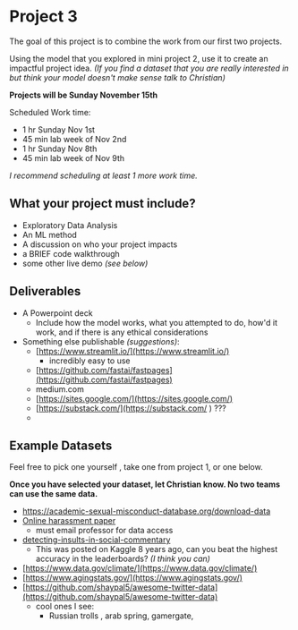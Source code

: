 # Project 3

The goal of this project is to combine the work from our first two projects. 



Using the model that you explored in mini project 2, use it to create an impactful project idea. *(If you find a dataset that you are really interested in but think your model doesn't make sense talk to Christian)*



**Projects will be Sunday November 15th**

Scheduled Work time:

* 1 hr Sunday Nov 1st
* 45 min lab week of Nov 2nd
* 1 hr Sunday Nov 8th
* 45 min lab week of Nov 9th

*I recommend scheduling at least 1 more work time.*





## What your project must include?

*  Exploratory Data Analysis
* An ML method
* A discussion on who your project impacts
* a BRIEF code walkthrough
* some other live demo *(see below)*







## Deliverables

* A Powerpoint deck 
  	* Include how the model works, what you attempted to do, how'd it work, and if there is any ethical considerations
* Something else publishable *(suggestions)*:
  	* [https://www.streamlit.io/](https://www.streamlit.io/)
    	* incredibly easy to use
  * [https://github.com/fastai/fastpages](https://github.com/fastai/fastpages)
  * medium.com 
  * [https://sites.google.com/](https://sites.google.com/)
  * [https://substack.com/](https://substack.com/ ) ???
  * 





## Example Datasets

Feel free to pick one yourself , take one from  project 1, or one below. 

**Once you have selected your dataset, let Christian know. No two teams can use the same data.**



* https://academic-sexual-misconduct-database.org/download-data
* [Online harassment paper]( http://www.cs.umd.edu/~golbeck/papers/trolling.pdf) 
  	* must email professor for data access 
* [detecting-insults-in-social-commentary](https://www.kaggle.com/c/detecting-insults-in-social-commentary/data)
  	* This was posted on Kaggle 8 years ago, can you beat the highest accuracy in the leaderboards? *(I think you can)*
* [https://www.data.gov/climate/](https://www.data.gov/climate/)
* [https://www.agingstats.gov/](https://www.agingstats.gov/)
* [https://github.com/shaypal5/awesome-twitter-data](https://github.com/shaypal5/awesome-twitter-data)
  	* cool ones I see: 
    	* Russian trolls , arab spring, gamergate,



